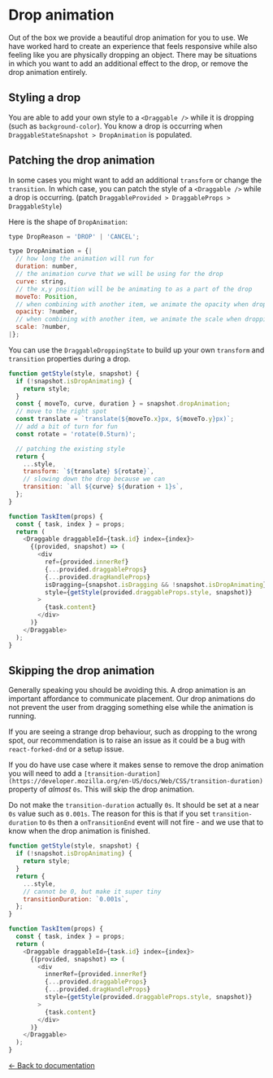 # Drop animation

Out of the box we provide a beautiful drop animation for you to use. We have worked hard to create an experience that feels responsive while also feeling like you are physically dropping an object. There may be situations in which you want to add an additional effect to the drop, or remove the drop animation entirely.

## Styling a drop

You are able to add your own style to a `<Draggable />` while it is dropping (such as `background-color`). You know a drop is occurring when `DraggableStateSnapshot > DropAnimation` is populated.

## Patching the drop animation

In some cases you might want to add an additional `transform` or change the `transition`. In which case, you can patch the style of a `<Draggable />` while a drop is occurring. (patch `DraggableProvided > DraggableProps > DraggableStyle`)

Here is the shape of `DropAnimation`:

```js
type DropReason = 'DROP' | 'CANCEL';

type DropAnimation = {|
  // how long the animation will run for
  duration: number,
  // the animation curve that we will be using for the drop
  curve: string,
  // the x,y position will be be animating to as a part of the drop
  moveTo: Position,
  // when combining with another item, we animate the opacity when dropping
  opacity: ?number,
  // when combining with another item, we animate the scale when dropping
  scale: ?number,
|};
```

You can use the `DraggableDroppingState` to build up your own `transform` and `transition` properties during a drop.

```js
function getStyle(style, snapshot) {
  if (!snapshot.isDropAnimating) {
    return style;
  }
  const { moveTo, curve, duration } = snapshot.dropAnimation;
  // move to the right spot
  const translate = `translate(${moveTo.x}px, ${moveTo.y}px)`;
  // add a bit of turn for fun
  const rotate = 'rotate(0.5turn)';

  // patching the existing style
  return {
    ...style,
    transform: `${translate} ${rotate}`,
    // slowing down the drop because we can
    transition: `all ${curve} ${duration + 1}s`,
  };
}

function TaskItem(props) {
  const { task, index } = props;
  return (
    <Draggable draggableId={task.id} index={index}>
      {(provided, snapshot) => (
        <div
          ref={provided.innerRef}
          {...provided.draggableProps}
          {...provided.dragHandleProps}
          isDragging={snapshot.isDragging && !snapshot.isDropAnimating}
          style={getStyle(provided.draggableProps.style, snapshot)}
        >
          {task.content}
        </div>
      )}
    </Draggable>
  );
}
```

## Skipping the drop animation

Generally speaking you should be avoiding this. A drop animation is an important affordance to communicate placement. Our drop animations do not prevent the user from dragging something else while the animation is running.

If you are seeing a strange drop behaviour, such as dropping to the wrong spot, our recommendation is to raise an issue as it could be a bug with `react-forked-dnd` or a setup issue.

If you do have use case where it makes sense to remove the drop animation you will need to add a `[transition-duration](https://developer.mozilla.org/en-US/docs/Web/CSS/transition-duration)` property of _almost_ `0s`. This will skip the drop animation.

Do not make the `transition-duration` actually `0s`. It should be set at a near `0s` value such as `0.001s`. The reason for this is that if you set `transition-duration` to `0s` then a `onTransitionEnd` event will not fire - and we use that to know when the drop animation is finished.

```js
function getStyle(style, snapshot) {
  if (!snapshot.isDropAnimating) {
    return style;
  }
  return {
    ...style,
    // cannot be 0, but make it super tiny
    transitionDuration: `0.001s`,
  };
}

function TaskItem(props) {
  const { task, index } = props;
  return (
    <Draggable draggableId={task.id} index={index}>
      {(provided, snapshot) => (
        <div
          innerRef={provided.innerRef}
          {...provided.draggableProps}
          {...provided.dragHandleProps}
          style={getStyle(provided.draggableProps.style, snapshot)}
        >
          {task.content}
        </div>
      )}
    </Draggable>
  );
}
```

[← Back to documentation](/README.md#documentation-)

